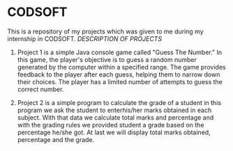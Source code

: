 # CODSOFT
This is a repository of my projects which was given to me during my internship in CODSOFT.
*DESCRIPTION OF PROJECTS*
1) Project 1 is a simple Java console game called "Guess The Number." In this game, the player's objective is to guess a random number generated by the computer within a specified range. The game provides feedback to the player after each guess, helping them to narrow down their choices. The player has a limited number of attempts to guess the correct number.

2) Project 2 is a simple program to calculate the grade of a student in this program we ask the student to enterhis/her marks obtained in each subject. With that data we calculate total marks and percentage and with the grading rules we provided student a grade based on the percentage he/she got. At last we will display total marks obtained, percentage and the grade.
